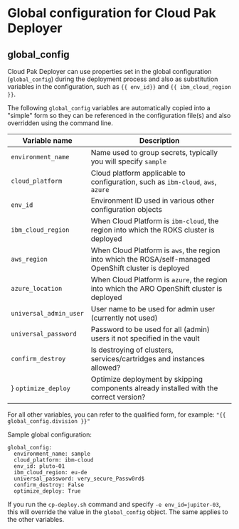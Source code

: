 # Global configuration for Cloud Pak Deployer

## global_config
Cloud Pak Deployer can use properties set in the global configuration (`global_config`) during the deployment process and also as substitution variables in the configuration, such as `{{ env_id}}` and `{{ ibm_cloud_region }}`. 

The following `global_config` variables are automatically copied into a "simple" form so they can be referenced in the configuration file(s) and also overridden using the command line.

| Variable name | Description |
| ------------- | ----------- |
| `environment_name` | Name used to group secrets, typically you will specify `sample` |
| `cloud_platform` | Cloud platform applicable to configuration, such as `ibm-cloud`, `aws`, `azure` |
| `env_id` | Environment ID used in various other configuration objects |
| `ibm_cloud_region` | When Cloud Platform is `ibm-cloud`, the region into which the ROKS cluster is deployed |
| `aws_region` | When Cloud Platform is `aws`, the region into which the ROSA/self-managed OpenShift cluster is deployed |
| `azure_location` | When Cloud Platform is `azure`, the region into which the ARO OpenShift cluster is deployed |
| `universal_admin_user` | User name to be used for admin user (currently not used) |
| `universal_password` | Password to be used for all (admin) users it not specified in the vault |
| `confirm_destroy` | Is destroying of clusters, services/cartridges and instances allowed? |
} `optimize_deploy` | Optimize deployment by skipping components already installed with the correct version? |

For all other variables, you can refer to the qualified form, for example: `"{{ global_config.division }}"`

Sample global configuration:
```
global_config:
  environment_name: sample
  cloud_platform: ibm-cloud
  env_id: pluto-01
  ibm_cloud_region: eu-de
  universal_password: very_secure_Passw0rd$
  confirm_destroy: False
  optimize_deploy: True
```

If you run the `cp-deploy.sh` command and specify `-e env_id=jupiter-03`, this will override the value in the `global_config` object. The same applies to the other variables.